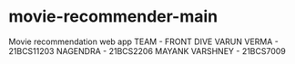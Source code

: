 # movie-recommender-main
 Movie recommendation web app 
 TEAM - FRONT DIVE
 VARUN VERMA - 21BCS11203
 NAGENDRA - 21BCS2206
 MAYANK VARSHNEY - 21BCS7009
